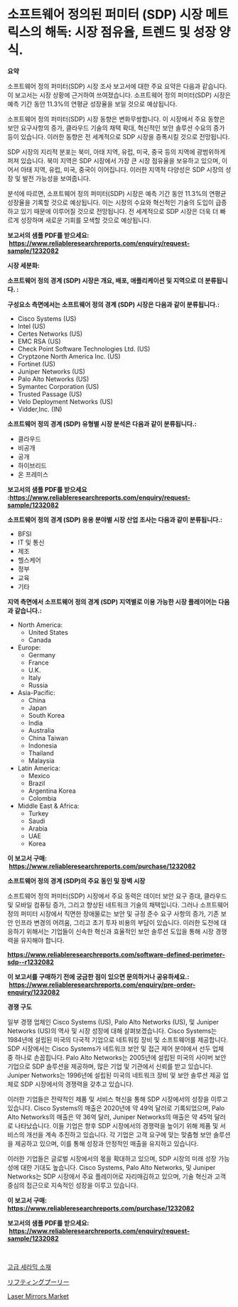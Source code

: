 <p><h1>소프트웨어 정의된 퍼미터 (SDP) 시장 메트릭스의 해독: 시장 점유율, 트렌드 및 성장 양식.</h1></p><p><strong>요약</strong></p>
<p><p>소프트웨어 정의 퍼미터(SDP) 시장 조사 보고서에 대한 주요 요약은 다음과 같습니다. 이 보고서는 시장 상황에 근거하여 쓰여졌습니다. 소프트웨어 정의 퍼미터(SDP) 시장은 예측 기간 동안 11.3%의 연평균 성장율을 보일 것으로 예상됩니다.</p><p>소프트웨어 정의 퍼미터(SDP) 시장 동향은 변화무쌍합니다. 이 시장에서 주요 동향은 보안 요구사항의 증가, 클라우드 기술의 채택 확대, 혁신적인 보안 솔루션 수요의 증가 등이 있습니다. 이러한 동향은 전 세계적으로 SDP 시장을 증폭시킬 것으로 전망됩니다.</p><p>SDP 시장의 지리적 분포는 북미, 아태 지역, 유럽, 미국, 중국 등의 지역에 광범위하게 퍼져 있습니다. 북미 지역은 SDP 시장에서 가장 큰 시장 점유율을 보유하고 있으며, 이어서 아태 지역, 유럽, 미국, 중국이 이어집니다. 이러한 지역적 다양성은 SDP 시장의 성장 및 발전 가능성을 보여줍니다.</p><p>분석에 따르면, 소프트웨어 정의 퍼미터(SDP) 시장은 예측 기간 동안 11.3%의 연평균 성장율을 기록할 것으로 예상됩니다. 이는 시장의 수요와 혁신적인 기술의 도입이 급증하고 있기 때문에 이루어질 것으로 전망됩니다. 전 세계적으로 SDP 시장은 더욱 더 빠르게 성장하며 새로운 기회를 모색할 것으로 예상됩니다.</p></p>
<p><strong>보고서의 샘플 PDF를 받으세요: &nbsp;<a href="https://www.reliableresearchreports.com/enquiry/request-sample/1232082">https://www.reliableresearchreports.com/enquiry/request-sample/1232082</a></strong></p>
<p><strong>시장 세분화:</strong></p>
<p><strong> 소프트웨어 정의 경계 (SDP) 시장은 개요, 배포, 애플리케이션 및 지역으로 더 분류됩니다. :</strong></p>
<p><strong>구성요소 측면에서는 소프트웨어 정의 경계 (SDP) 시장은 다음과 같이 분류됩니다.:</strong></p>
<p><ul><li>Cisco Systems (US)</li><li>Intel (US)</li><li>Certes Networks (US)</li><li>EMC RSA (US)</li><li>Check Point Software Technologies Ltd. (US)</li><li>Cryptzone North America Inc. (US)</li><li>Fortinet (US)</li><li>Juniper Networks (US)</li><li>Palo Alto Networks (US)</li><li>Symantec Corporation (US)</li><li>Trusted Passage (US)</li><li>Velo Deployment Networks (US)</li><li>Vidder,Inc. (IN)</li></ul></p>
<p><strong> 소프트웨어 정의 경계 (SDP) 유형별 시장 분석은 다음과 같이 분류됩니다.:</strong></p>
<p><ul><li>클라우드</li><li>비공개</li><li>공개</li><li>하이브리드</li><li>온 프레미스</li></ul></p>
<p><strong>보고서의 샘플 PDF를 받으세요 :<a href="https://www.reliableresearchreports.com/enquiry/request-sample/1232082">https://www.reliableresearchreports.com/enquiry/request-sample/1232082</a></strong></p>
<p><strong> 소프트웨어 정의 경계 (SDP) 응용 분야별 시장 산업 조사는 다음과 같이 분류됩니다.:</strong></p>
<p><ul><li>BFSI</li><li>IT 및 통신</li><li>제조</li><li>헬스케어</li><li>정부</li><li>교육</li><li>기타</li></ul></p>
<p><strong>지역 측면에서 소프트웨어 정의 경계 (SDP) 지역별로 이용 가능한 시장 플레이어는 다음과 같습니다.:</strong></p>
<p><ul>
    <li>
        North America:
        <ul>
            <li>United States</li>
            <li>Canada</li>
        </ul>
    </li>
    <li>
        Europe:
        <ul>
            <li>Germany</li>
            <li>France</li>
            <li>U.K.</li>
            <li>Italy</li>
            <li>Russia</li>
        </ul>
    </li>
    <li>
        Asia-Pacific:
        <ul>
            <li>China</li>
            <li>Japan</li>
            <li>South Korea</li>
            <li>India</li>
            <li>Australia</li>
            <li>China Taiwan</li>
            <li>Indonesia</li>
            <li>Thailand</li>
            <li>Malaysia</li>
        </ul>
    </li>
    <li>
        Latin America:
        <ul>
            <li>Mexico</li>
            <li>Brazil</li>
            <li>Argentina Korea</li>
            <li>Colombia</li>
        </ul>
    </li>
    <li>
        Middle East & Africa:
        <ul>
            <li>Turkey</li>
            <li>Saudi</li>
            <li>Arabia</li>
            <li>UAE</li>
            <li>Korea</li>
        </ul>
    </li>
    </ul></p>
<p><strong>이 보고서 구매: &nbsp;<a href="https://www.reliableresearchreports.com/purchase/1232082">https://www.reliableresearchreports.com/purchase/1232082</a></strong></p>
<p><strong>소프트웨어 정의 경계 (SDP)의 주요 동인 및 장벽 시장</strong></p>
<p><p>소프트웨어 정의 퍼미터(SDP) 시장에서 주요 동력은 데이터 보안 요구 증대, 클라우드 및 모바일 컴퓨팅 증가, 그리고 향상된 네트워크 기술의 채택입니다. 그러나 소프트웨어 정의 퍼미터 시장에서 직면한 장애물로는 보안 및 규정 준수 요구 사항의 증가, 기존 보안 인프라 변경의 어려움, 그리고 초기 투자 비용의 부담이 있습니다. 이러한 도전에 대응하기 위해서는 기업들이 신속한 혁신과 효율적인 보안 솔루션 도입을 통해 시장 경쟁력을 유지해야 합니다.</p></p>
<p><strong><a href="https://www.reliableresearchreports.com/software-defined-perimeter-sdp--r1232082">https://www.reliableresearchreports.com/software-defined-perimeter-sdp--r1232082</a></strong></p>
<p><strong>이 보고서를 구매하기 전에 궁금한 점이 있으면 문의하거나 공유하세요.: &nbsp;<a href="https://www.reliableresearchreports.com/enquiry/pre-order-enquiry/1232082">https://www.reliableresearchreports.com/enquiry/pre-order-enquiry/1232082</a></strong></p>
<p><strong>경쟁 구도</strong></p>
<p><p>일부 경쟁 업체인 Cisco Systems (US), Palo Alto Networks (US), 및 Juniper Networks (US)의 역사 및 시장 성장에 대해 살펴보겠습니다. Cisco Systems는 1984년에 설립된 미국의 다국적 기업으로 네트워킹 장비 및 소프트웨어를 제공합니다. SDP 시장에서는 Cisco Systems가 네트워크 보안 및 접근 제어 분야에서 선두 업체 중 하나로 손꼽힙니다. Palo Alto Networks는 2005년에 설립된 미국의 사이버 보안 기업으로 SDP 솔루션을 제공하며, 많은 기업 및 기관에서 신뢰를 받고 있습니다. Juniper Networks는 1996년에 설립된 미국의 네트워크 장비 및 보안 솔루션 제공 업체로 SDP 시장에서의 경쟁력을 갖추고 있습니다.</p><p>이러한 기업들은 전략적인 제품 및 서비스 혁신을 통해 SDP 시장에서의 성장을 이루고 있습니다. Cisco Systems의 매출은 2020년에 약 49억 달러로 기록되었으며, Palo Alto Networks의 매출은 약 36억 달러, Juniper Networks의 매출은 약 45억 달러로 나타났습니다. 이들 기업은 향후 SDP 시장에서의 경쟁력을 높이기 위해 제품 및 서비스의 개선을 계속 추진하고 있습니다. 각 기업은 고객 요구에 맞는 맞춤형 보안 솔루션을 제공하고 있으며, 이를 통해 성장과 안정적인 매출을 유지하고 있습니다.</p><p>이러한 기업들은 글로벌 시장에서의 몫을 확대하고 있으며, SDP 시장의 미래 성장 가능성에 대한 기대도 높습니다. Cisco Systems, Palo Alto Networks, 및 Juniper Networks는 SDP 시장에서 주요 플레이어로 자리매김하고 있으며, 기술 혁신과 고객 중심의 접근으로 지속적인 성장을 이루고 있습니다.</p></p>
<p><strong>이 보고서 구매: &nbsp; <a href="https://www.reliableresearchreports.com/purchase/1232082">https://www.reliableresearchreports.com/purchase/1232082</a></strong></p>
<p><strong>보고서의 샘플 PDF를 받으세요: &nbsp;<a href="https://www.reliableresearchreports.com/enquiry/request-sample/1232082">https://www.reliableresearchreports.com/enquiry/request-sample/1232082</a></strong><strong></strong></p>
<p>&nbsp;</p>
<p><p><a href="https://github.com/trmesnao7959541/Market-Research-Report-List-1/blob/main/708623422298.md">고급 세라믹 소재</a></p><p><a href="https://github.com/xnljig2898992/Market-Research-Report-List-1/blob/main/307194424335.md">リフティングプーリー</a></p><p><a href="https://florentine-yuzu-f42.notion.site/Laser-Mirrors-Market-Competitive-Analysis-Market-Trends-and-Forecast-to-2031-8309050e91474367b6b98ac86e8220fb">Laser Mirrors Market</a></p></p>